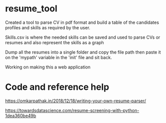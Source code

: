 # resume_tool

Created a tool to parse CV in pdf format and build a table of the candidates profiles and skills as required by the user.

Skills.csv is where the needed skills can be saved and used to parse CVs or resumes and also represent the skills as a graph

Dump all the resumes into a single folder and copy the file path then paste it on the 'mypath' variable in the 'init' file and sit back.

Working on making this a web application



# Code and reference help

https://omkarpathak.in/2018/12/18/writing-your-own-resume-parser/

https://towardsdatascience.com/resume-screening-with-python-1dea360be49b
